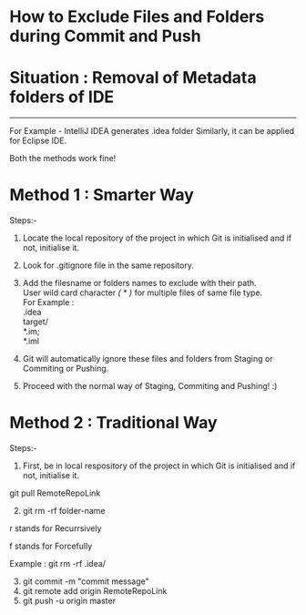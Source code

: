 # How to Exclude Files and Folders during Commit and Push

# Situation : Removal of Metadata folders of IDE
--------------------------------------------------
For Example - IntelliJ IDEA generates .idea folder
Similarly, it can be applied for Eclipse IDE.

Both the methods work fine!
# Method 1 : Smarter Way

Steps:-
1. Locate the local repository of the project in which Git is initialised and if not, initialise it.
2. Look for .gitignore file in the same repository.
3. Add the filesname or folders names to exclude with their path. <br>
User wild card character *(* * *)* for multiple files of same file type. <br>
For Example : <br>
.idea <br>
target/ <br>
*.im; <br>
*.iml <br>

4. Git will automatically ignore these files and folders from Staging or Commiting or Pushing.
5. Proceed with the normal way of Staging, Commiting and Pushing! :)


# Method 2 : Traditional Way
Steps:-
1. First, be in local respository of the project in which Git is initialised and if not, initialise it.

git pull RemoteRepoLink

2. git rm -rf folder-name

r stands for Recurrsively

f stands for Forcefully

Example : git rm -rf .idea/

3. git commit -m "commit message"
4. git remote add origin RemoteRepoLink
5. git push -u origin master
